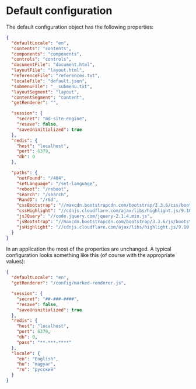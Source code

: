 <!-- ======================================================================
--- Search engine
title:          Default configuration
keywords:       configuration, options
description:    Default application configuration in md-site-engine.
--- Menu system
order:          10
text:           Default configuration
hidden:         false
umbel:          false
--- Page properties
id:             
document:       
layout:         layout-2-left
$-left:         #side-menu
searchable:     true
--- Side menu
side-menu-root:     /documentation
side-menu-header:   Documentation
side-menu-top:      Introduction
side-menu-depth:    2
======================================================================= -->

# Default configuration

The default configuration object has the following properties:

```json
{
  "defaultLocale": "en",
  "contents": "contents",
  "components": "components",
  "controls": "controls",
  "documentFile": "document.html",
  "layoutFile": "layout.html",
  "referenceFile": "references.txt",
  "localeFile": "default.json",
  "submenuFile": "__submenu.txt",
  "layoutSegment": "layout",
  "contentSegment": "content",
  "getRenderer": "",

  "session": {
    "secret": "md-site-engine",
    "resave": false,
    "saveUninitialized": true
  },
  "redis": {
    "host": "localhost",
    "port": 6379,
    "db": 0
  },

  "paths": {
    "notFound": "/404",
    "setLanguage": "/set-language",
    "reboot": "/reboot",
    "search": "/search",
    "RandD": "/r&d",
    "cssBootstrap": "//maxcdn.bootstrapcdn.com/bootstrap/3.3.6/css/bootstrap.min.css",
    "cssHighlight": "//cdnjs.cloudflare.com/ajax/libs/highlight.js/9.10.0/styles/ir-black.min.css",
    "jsJQuery": "//code.jquery.com/jquery-2.1.4.min.js",
    "jsBootstrap": "//maxcdn.bootstrapcdn.com/bootstrap/3.3.6/js/bootstrap.min.js",
    "jsHighlight": "//cdnjs.cloudflare.com/ajax/libs/highlight.js/9.10.0/highlight.min.js"
  }
}
```

In an application the most of the properties are unchanged. A typical
configuration looks something like this (of course with the appropriate values):

```json
{
  "defaultLocale": "en",
  "getRenderer": "/config/marked-renderer.js",

  "session": {
    "secret": "##-###-####",
    "resave": false,
    "saveUninitialized": true
  },
  "redis": {
    "host": "localhost",
    "port": 6379,
    "db": 0,
    "pass": "**-***-****"
  },
  "locale": {
    "en": "English",
    "hu": "magyar",
    "ru": "русский"
  }
}
```
